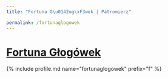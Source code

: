```yaml
---
title: "Fortuna G\u0142og\xF3wek | Patromierz"

permalink: /fortunaglogowek
---
```


# [Fortuna Głogówek](https://patronite.pl/fortunaglogowek)

{% include profile.md name="fortunaglogowek" prefix="f" %}
